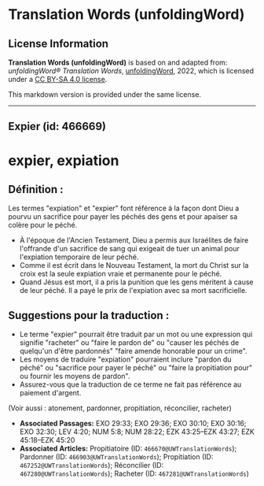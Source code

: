 # Translation Words (unfoldingWord)

## License Information

**Translation Words (unfoldingWord)** is based on and adapted from: _unfoldingWord® Translation Words_, [unfoldingWord](https://unfoldingword.org/utw), 2022, which is licensed under a [CC BY-SA 4.0 license](https://creativecommons.org/licenses/by-sa/4.0/legalcode.en).

This markdown version is provided under the same license.



--------------------------------

## Expier (id: 466669)

expier, expiation
=================

Définition :
------------

Les termes "expiation" et "expier" font référence à la façon dont Dieu a pourvu un sacrifice pour payer les péchés des gens et pour apaiser sa colère pour le péché.

* À l'époque de l'Ancien Testament, Dieu a permis aux Israélites de faire l'offrande d'un sacrifice de sang qui exigeait de tuer un animal pour l'expiation temporaire de leur péché.
* Comme il est écrit dans le Nouveau Testament, la mort du Christ sur la croix est la seule expiation vraie et permanente pour le péché.
* Quand Jésus est mort, il a pris la punition que les gens méritent à cause de leur péché. Il a payé le prix de l'expiation avec sa mort sacrificielle.

Suggestions pour la traduction :
--------------------------------

* Le terme "expier" pourrait être traduit par un mot ou une expression qui signifie "racheter" ou "faire le pardon de" ou "causer les péchés de quelqu'un d'être pardonnés" "faire amende honorable pour un crime".
* Les moyens de traduire "expiation" pourraient inclure "pardon du péché" ou "sacrifice pour payer le péché" ou "faire la propitiation pour" ou fournir les moyens de pardon".
* Assurez\-vous que la traduction de ce terme ne fait pas référence au paiement d'argent.

(Voir aussi : atonement, pardonner, propitiation, réconcilier, racheter)

* **Associated Passages:** EXO 29:33; EXO 29:36; EXO 30:10; EXO 30:16; EXO 32:30; LEV 4:20; NUM 5:8; NUM 28:22; EZK 43:25–EZK 43:27; EZK 45:18–EZK 45:20
* **Associated Articles:** Propitiatoire (ID: `466670@UWTranslationWords`); Pardonner (ID: `466903@UWTranslationWords`); Propitiation (ID: `467252@UWTranslationWords`); Réconcilier (ID: `467280@UWTranslationWords`); Racheter (ID: `467281@UWTranslationWords`)


